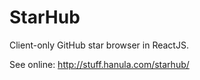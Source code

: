 StarHub
=======

Client-only GitHub star browser in ReactJS.

See online: <http://stuff.hanula.com/starhub/>

